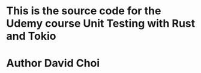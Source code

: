 # This is the source code for the Udemy course Unit Testing with Rust and Tokio

# Author David Choi
